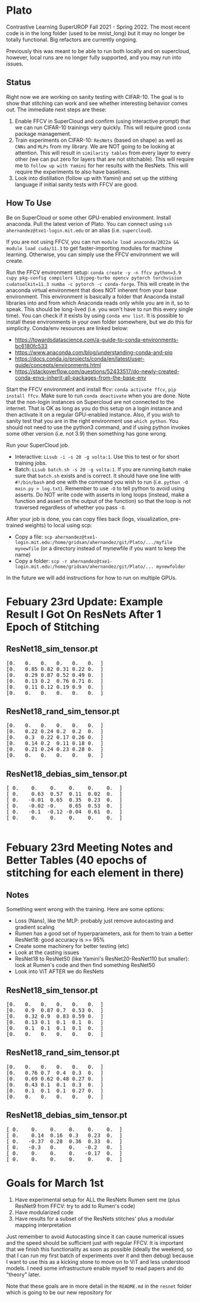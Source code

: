 # Plato
Contrastive Learning SuperUROP Fall 2021 - Spring 2022. The most recent code is in the long folder (used to be mnist_long) but it may no longer be totally functional. Big refactors are currently ongoing.

Previously this was meant to be able to run both locally and on supercloud, however, local runs are no longer fully supported, and you may run into issues.

## Status
Right now we are working on sanity testing with CIFAR-10. The goal is to show that stitching can work and see whether interesting behavior comes out. The immediate next steps are these:
1. Enable FFCV in SuperCloud and confirm (using interactive prompt) that we can run CIFAR-10 trainings very quickly. This will require good `conda` package management.
2. Train experiments on CIFAR-10: `ResNets` (based on shape) as well as `CNNs` and `MLPs` from my library. We are NOT going to be looking at attention. This will result in `similarity tables` from every layer to every other (we can put zero for layers that are not stitchable). This will require me to `follow up with Yamini` for her results with the ResNets. This will require the experiments to also have baselines.
3. Look into distillation (follow up with Yamini) and set up the stithing language if initial sanity tests with FFCV are good.

## How To Use
Be on SuperCloud or some other GPU-enabled environment. Install anaconda. Pull the latest verion of Plato. You can connect using `ssh ahernandez@txe1-login.mit.edu` or an alias (i.e. `supercloud`).

If you are not using FFCV, you can run `module load anaconda/2022a && module load cuda/11.3` to get faster-importing modules for machine learning. Otherwise, you can simply use the FFCV environment we will create.

Run the FFCV environment setup: `conda create -y -n ffcv python=3.9 cupy pkg-config compilers libjpeg-turbo opencv pytorch torchvision cudatoolkit=11.3 numba -c pytorch -c conda-forge`. This will create in the anaconda virtual environment that does NOT inherent from your base environment. This environment is basically a folder that Anaconda install libraries into and from which Anaconda reads only while you are in it, so to speak. This should be long-lived (i.e. you won't have to run this every single time). You can check if it exists by using `conda env list`. It is possible to install these environments in your own folder somewhere, but we do this for simplicity. Conda/env resources are linked below:
- https://towardsdatascience.com/a-guide-to-conda-environments-bc6180fc533
- https://www.anaconda.com/blog/understanding-conda-and-pip
- https://docs.conda.io/projects/conda/en/latest/user-guide/concepts/environments.html
- https://stackoverflow.com/questions/52433517/do-newly-created-conda-envs-inherit-all-packages-from-the-base-env

Start the FFCV environment and install ffcv: `conda activate ffcv`, `pip install ffcv`. Make sure to run `conda deactivate` when you are done. Note that the non-login instances on Supercloud are not connected to the internet. That is OK as long as you do this setup on a login instance and then activate it on a regular GPU-enabled instance. Also, if you wish to sanity test that you are in the right environment use `which python`. You should not need to use the python3 command, and if using python invokes some other version (i.e. not 3.9) then something has gone wrong.

Run your SuperCloud job.
- Interactive: `LLsub -i -s 20 -g volta:1`. Use this to test or for short training jobs.
- Batch: `LLsub batch.sh -s 20 -g volta:1`. If you are running batch make sure that `batch.sh` exists and is correct. It should have one line with `#!/bin/bash` and one with the command you wish to run (i.e. `python -O main.py > log.txt`). Remember to use `-O` to tell python to avoid using asserts. Do NOT write code with asserts in long loops (instead, make a function and assert on the output of the function) so that the loop is not traversed regardless of whether you pass `-O`.

After your job is done, you can copy files back (logs, visualization, pre-trained weights) to local using scp:
- Copy a file: `scp ahernandez@txe1-login.mit.edu:/home/gridsan/ahernandez/git/Plato/.../myfile mynewfile` (or a directory instead of mynewfile if you want to keep the name)
- Copy a folder: `scp -r ahernandez@txe1-login.mit.edu:/home/gridsan/ahernandez/git/Plato/... mynewfolder`

In the future we will add instructions for how to run on multiple GPUs.

# Febuary 23rd Update: Example Result I Got On ResNets After 1 Epoch of Stitching

## ResNet18_sim_tensor.pt
<pre>
[0.   0.   0.   0.   0.   0.  ]
[0.   0.85 0.82 0.31 0.22 0.  ]
[0.   0.29 0.87 0.52 0.49 0.  ]
[0.   0.13 0.2  0.76 0.71 0.  ]
[0.   0.11 0.12 0.19 0.9  0.  ]
[0.   0.   0.   0.   0.   0.  ]
</pre>
## ResNet18_rand_sim_tensor.pt
<pre>
[0.   0.   0.   0.   0.   0.  ]
[0.   0.22 0.24 0.2  0.2  0.  ]
[0.   0.3  0.22 0.17 0.26 0.  ]
[0.   0.14 0.2  0.11 0.18 0.  ]
[0.   0.21 0.24 0.23 0.28 0.  ]
[0.   0.   0.   0.   0.   0.  ]
</pre>
## ResNet18_debias_sim_tensor.pt
<pre>
[ 0.    0.    0.    0.    0.    0.  ]
[ 0.    0.63  0.57  0.11  0.02  0.  ]
[ 0.   -0.01  0.65  0.35  0.23  0.  ]
[ 0.   -0.02 -0.    0.65  0.53  0.  ]
[ 0.   -0.1  -0.12 -0.04  0.61  0.  ]
[ 0.    0.    0.    0.    0.    0.  ]
 </pre>

# Febuary 23rd Meeting Notes and Better Tables (40 epochs of stitching for each element in there)
## Notes
Something went wrong with the training. Here are some options:
- Loss (Nans), like the MLP: probably just remove autocasting and gradient scaling
- Rumen has a good set of hyperparameters, ask for them to train a better ResNet18: good accuracy is >= 95%
- Create some machinery for better testing (etc)
- Look at the casting issues
- ResNet18 to ResNet50 (like Yamini's ResNet20-ResNet110 but smaller): look at Rumen's code and then find something ResNet50
- Look into ViT AFTER we do ResNets

## ResNet18_sim_tensor.pt
<pre>
[0.   0.   0.   0.   0.   0.  ]
[0.   0.9  0.87 0.7  0.53 0.  ]
[0.   0.32 0.9  0.83 0.59 0.  ]
[0.   0.13 0.1  0.1  0.1  0.  ]
[0.   0.1  0.1  0.1  0.1  0.  ]
[0.   0.   0.   0.   0.   0.  ]
</pre>

## ResNet18_rand_sim_tensor.pt
<pre>
[0.   0.   0.   0.   0.   0.  ]
[0.   0.76 0.7  0.4  0.3  0.  ]
[0.   0.69 0.62 0.48 0.27 0.  ]
[0.   0.43 0.1  0.1  0.3  0.  ]
[0.   0.1  0.1  0.1  0.27 0.  ]
[0.   0.   0.   0.   0.   0.  ]
</pre>

## ResNet18_debias_sim_tensor.pt
<pre>
[ 0.    0.    0.    0.    0.    0.  ]
[ 0.    0.14  0.16  0.3   0.23  0.  ]
[ 0.   -0.37  0.28  0.36  0.33  0.  ]
[ 0.   -0.3   0.    0.   -0.2   0.  ]
[ 0.    0.    0.    0.   -0.17  0.  ]
[ 0.    0.    0.    0.    0.    0.  ]
</pre>

# Goals for March 1st
1. Have experimental setup for ALL the ResNets Rumen sent me (plus ResNet9 from FFCV: try to add to Rumen's code)
2. Have modularized code
3. Have results for a subset of the ResNets stitches' plus a modular mapping interpretation

Just remember to avoid Autocasting since it can cause numerical issues and the speed should be sufficient just with regular FFCV. It is important that we finish this functionality as soon as possible (ideally the weekend, so that I can run my first batch of experiments over it and then debug) because I want to use this as a kicking stone to move on to ViT and less understood models. I need some infrastructure enable myself to read papers and do "theory" later.

Note that these goals are in more detail in the `README.md` in the `resnet` folder which is going to be our new repository for 